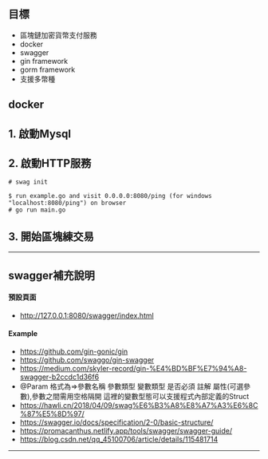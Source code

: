## 目標

+ 區塊鏈加密貨幣支付服務
+ docker
+ swagger
+ gin framework
+ gorm framework
+ 支援多幣種

## docker

## 1. 啟動Mysql

## 2. 啟動HTTP服務

    # swag init
    
    $ run example.go and visit 0.0.0.0:8080/ping (for windows "localhost:8080/ping") on browser
    # go run main.go

## 3. 開始區塊練交易

----

## swagger補充說明

#### 預設頁面

+ http://127.0.0.1:8080/swagger/index.html

#### Example

+ https://github.com/gin-gonic/gin
+ https://github.com/swaggo/gin-swagger
+ https://medium.com/skyler-record/gin-%E4%BD%BF%E7%94%A8-swagger-b2ccdc1d36f6
+ @Param 格式為=>參數名稱 參數類型 變數類型 是否必須 註解 屬性(可選參數),參數之間需用空格隔開 這裡的變數型態可以支援程式內部定義的Struct
+ https://hawli.cn/2018/04/09/swag%E6%B3%A8%E8%A7%A3%E6%8C%87%E5%8D%97/
+ https://swagger.io/docs/specification/2-0/basic-structure/
+ https://promacanthus.netlify.app/tools/swagger/swagger-guide/
+ https://blog.csdn.net/qq_45100706/article/details/115481714

----
